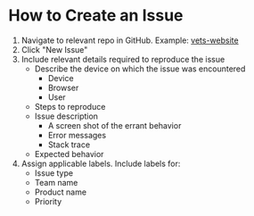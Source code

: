 # How to Create an Issue

1. Navigate to relevant repo in GitHub.  Example: [vets-website](https://github.com/department-of-veterans-affairs/vets-website/issues)
2. Click "New Issue"
3. Include relevant details required to reproduce the issue
    - Describe the device on which the issue was encountered
      - Device
      - Browser
      - User
    - Steps to reproduce
    - Issue description
      - A screen shot of the errant behavior
      - Error messages
      - Stack trace
    - Expected behavior
4. Assign applicable labels.  Include labels for:
    - Issue type
    - Team name
    - Product name
    - Priority

